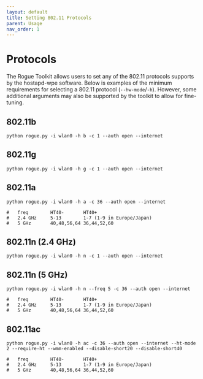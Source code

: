 ```yaml
---
layout: default
title: Setting 802.11 Protocols
parent: Usage
nav_order: 1
---
```


# Protocols

The Rogue Toolkit allows users to set any of the 802.11 protocols supports by the hostapd-wpe software. Below is examples of the minimum requirements for selecting a 802.11 protocol (`--hw-mode`/`-h`). However, some additional arguments may also be supported by the toolkit to allow for fine-tuning.

## 802.11b
```
python rogue.py -i wlan0 -h b -c 1 --auth open --internet
```

## 802.11g
```
python rogue.py -i wlan0 -h g -c 1 --auth open --internet
```

## 802.11a
```
python rogue.py -i wlan0 -h a -c 36 --auth open --internet
```

```
#   freq        HT40-       HT40+
#   2.4 GHz     5-13        1-7 (1-9 in Europe/Japan)
#   5 GHz       40,48,56,64 36,44,52,60
```

## 802.11n (2.4 GHz)
```
python rogue.py -i wlan0 -h n -c 1 --auth open --internet
```

## 802.11n (5 GHz)
```
python rogue.py -i wlan0 -h n --freq 5 -c 36 --auth open --internet
```

```
#   freq        HT40-       HT40+
#   2.4 GHz     5-13        1-7 (1-9 in Europe/Japan)
#   5 GHz       40,48,56,64 36,44,52,60
```

## 802.11ac
```
python rogue.py -i wlan0 -h ac -c 36 --auth open --internet --ht-mode 2 --require-ht --wmm-enabled --disable-short20 --disable-short40
```

```
#   freq        HT40-       HT40+
#   2.4 GHz     5-13        1-7 (1-9 in Europe/Japan)
#   5 GHz       40,48,56,64 36,44,52,60
```
